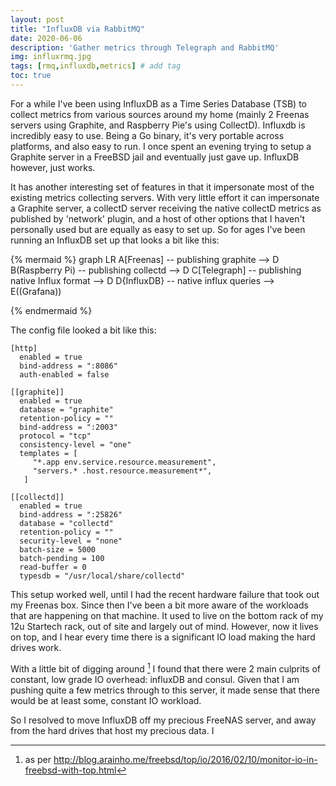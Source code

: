 ```yaml
---
layout: post
title: "InfluxDB via RabbitMQ"
date: 2020-06-06
description: 'Gather metrics through Telegraph and RabbitMQ'
img: influxrmq.jpg 
tags: [rmq,influxdb,metrics] # add tag
toc: true
---
```


For a while I've been using InfluxDB as a Time Series Database (TSB) to collect metrics from various sources around my home (mainly 2 Freenas servers using Graphite, and Raspberry Pie's using CollectD). Influxdb is incredibly easy to use. Being a Go binary, it's very portable across platforms, and also easy to run. I once spent an evening trying to setup a Graphite server in a FreeBSD jail and eventually just gave up. InfluxDB however, just works.

It has another interesting set of features in that it impersonate most of the existing metrics collecting servers. With very little effort it can impersonate a Graphite server, a collectD server receiving the native collectD metrics as published by 'network' plugin, and a host of other options that I haven't personally used but are equally as easy to set up. So for ages I've been running an InfluxDB set up that looks a bit like this: 


{% mermaid %}
graph LR
    A[Freenas] -- publishing graphite --> D
    B(Raspberry Pi) -- publishing collectd --> D
    C[Telegraph] -- publishing native Influx format --> D
    D{InfluxDB} --  native influx queries --> E((Grafana)) 
    
{% endmermaid %}

The config file looked a bit like this:

```
[http]
  enabled = true
  bind-address = ":8086"
  auth-enabled = false

[[graphite]]
  enabled = true
  database = "graphite"
  retention-policy = ""
  bind-address = ":2003"
  protocol = "tcp"
  consistency-level = "one"
  templates = [
     "*.app env.service.resource.measurement",
     "servers.* .host.resource.measurement*",
   ]

[[collectd]]
  enabled = true
  bind-address = ":25826"
  database = "collectd"
  retention-policy = ""
  security-level = "none"
  batch-size = 5000
  batch-pending = 100
  read-buffer = 0
  typesdb = "/usr/local/share/collectd"

```

This setup worked well, until I had the recent hardware failure that took out my Freenas box. Since then I've been a bit more aware of the workloads that are happening on that machine. It used to live on the bottom rack of my 12u Startech rack, out of site and largely out of mind. However, now it lives on top, and I hear every time there is a significant IO load making the hard drives work. 

With a little bit of digging around [^1] I found that there were 2 main culprits of constant, low grade IO overhead: influxDB and consul. Given that I am pushing quite a few metrics through to this server, it made sense that there would be at least some, constant IO workload. 

So I resolved to move InfluxDB off my precious FreeNAS server, and away from the hard drives that host my precious data. I 












[^1]: as per http://blog.arainho.me/freebsd/top/io/2016/02/10/monitor-io-in-freebsd-with-top.html
